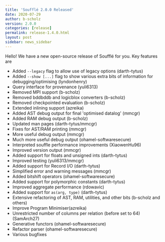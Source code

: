 ```yaml
---
title: 'Soufflé 2.0.0 Released'
date: 2020-07-29
author: b-scholz
version: 2.0.0
categories: [release]
permalink: release-1.4.0.html
layout: post
sidebar: news_sidebar
---
```

Hello! We have a new open-source release of Soufflé for you. Key features are

  * Added `--legacy` flag to allow use of legacy options (darth-tytus)
  * Added `--show [...]` flag to show various extra bits of information for
    debugging/optimising (lyndonhenry)
  * Query interface for provenance (yuli6313)
  * Removed MPI support (b-scholz)
  * Removed bddbddb and logicblox converters (b-scholz)
  * Removed checkpointed evaluation (b-scholz)
  * Extended inlining support (azreika)
  * Added AST debug output for final 'optimised datalog' (mmcgr)
  * Added RAM debug output (b-scholz)
  * Updated man pages (darth-tytus/mmcgr)
  * Fixes for AST/RAM printing (mmcgr)
  * More useful debug output (mmcgr)
  * Much more useful debug output (ohamel-softwaresecure)
  * Interpreted souffle performance improvements (XiaowenHu96)
  * Improved version output (mmcgr)
  * Added support for floats and unsigned ints (darth-tytus)
  * Improved testing (yuli6313/mmcgr)
  * Added support for Record I/O (darth-tytus)
  * Simplified error and warning messages (mmcgr)
  * Added bitshift operators (ohamel-softwaresecure)
  * Added support for polymorphic constants (darth-tytus)
  * Improved aggregate performance (rdowavic)
  * Added support for `as(arg, type)` (darth-tytus)
  * Extensive refactoring of AST, RAM, utilities, and other bits (b-scholz and
    others)
  * Improve Program Minimiser(azreika)
  * Unrestricted number of columns per relation (before set to 64) (SamArch27)
  * Generative functors (ohamel-softwaresecure)
  * Refactor parser (ohamel-softwaresecure)
  * Various bugfixes

